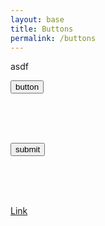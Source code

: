 ```yaml
---
layout: base
title: Buttons
permalink: /buttons
---
```


<!-- @format -->

asdf

<link rel="stylesheet" href="https://codepen.io/kevando/pen/JjLrgbM.css" />

<div id="DEMO">

<button>button</button>

<br /><br /><br />

  <input type="submit" value="submit" />

<br /><br /><br />

<a href="#">Link</a>

</div>
